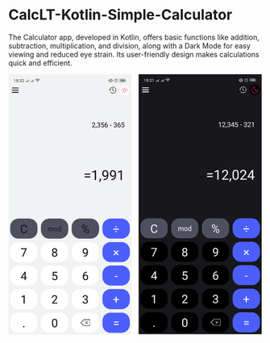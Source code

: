 # CalcLT-Kotlin-Simple-Calculator

The Calculator app, developed in Kotlin, offers basic functions like addition, subtraction, multiplication, and division, along with a Dark Mode for easy viewing and reduced eye strain. Its user-friendly design makes calculations quick and efficient.

![Demo](./Screenshot.png)


